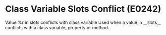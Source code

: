 # Class Variable Slots Conflict (E0242)

Value %r in slots conflicts with class variable Used when a value in
\_\_slots\_\_ conflicts with a class variable, property or method.
